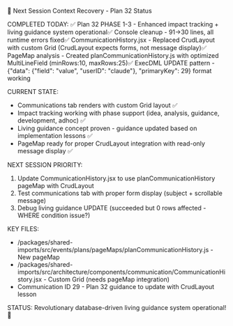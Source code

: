    🚀 Next Session Context Recovery - Plan 32 Status

  COMPLETED TODAY:
  ✅ Plan 32 PHASE 1-3 - Enhanced impact tracking + living guidance system operational✅ Console cleanup - 91→30 lines, all runtime errors fixed✅ CommunicationHistory.jsx - Replaced
  CrudLayout with custom Grid (CrudLayout expects forms, not message display)✅ PageMap analysis - Created planCommunicationHistory.js with optimized MultiLineField (minRows:10,
  maxRows:25)✅ ExecDML UPDATE pattern - {"data": {"field": "value", "userID": "claude"}, "primaryKey": 29} format working

  CURRENT STATE:
  - Communications tab renders with custom Grid layout ✅
  - Impact tracking working with phase support (idea, analysis, guidance, development, adhoc) ✅
  - Living guidance concept proven - guidance updated based on implementation lessons ✅
  - PageMap ready for proper CrudLayout integration with read-only message display ✅

  NEXT SESSION PRIORITY:
  1. Update CommunicationHistory.jsx to use planCommunicationHistory pageMap with CrudLayout
  2. Test communications tab with proper form display (subject + scrollable message)
  3. Debug living guidance UPDATE (succeeded but 0 rows affected - WHERE condition issue?)

  KEY FILES:
  - /packages/shared-imports/src/events/plans/pageMaps/planCommunicationHistory.js - New pageMap
  - /packages/shared-imports/src/architecture/components/communication/CommunicationHistory.jsx - Custom Grid (needs pageMap integration)
  - Communication ID 29 - Plan 32 guidance to update with CrudLayout lesson

  STATUS: Revolutionary database-driven living guidance system operational! 🎯